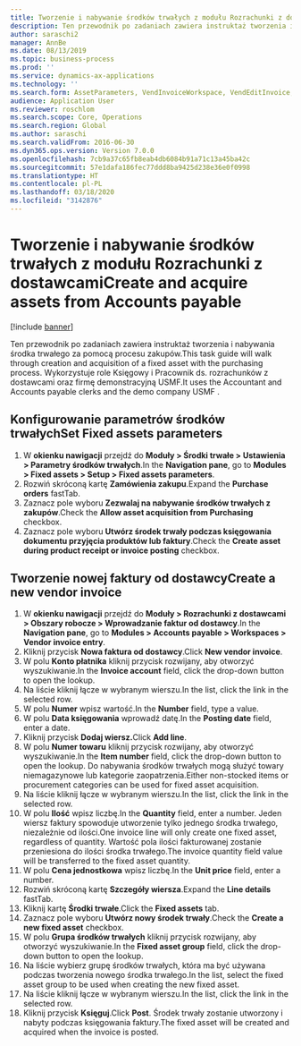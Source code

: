 ```yaml
---
title: Tworzenie i nabywanie środków trwałych z modułu Rozrachunki z dostawcami
description: Ten przewodnik po zadaniach zawiera instruktaż tworzenia i nabywania środka trwałego za pomocą procesu zakupów.
author: saraschi2
manager: AnnBe
ms.date: 08/13/2019
ms.topic: business-process
ms.prod: ''
ms.service: dynamics-ax-applications
ms.technology: ''
ms.search.form: AssetParameters, VendInvoiceWorkspace, VendEditInvoice, VendTableLookup, InventItemIdLookupSimple, AssetTable
audience: Application User
ms.reviewer: roschlom
ms.search.scope: Core, Operations
ms.search.region: Global
ms.author: saraschi
ms.search.validFrom: 2016-06-30
ms.dyn365.ops.version: Version 7.0.0
ms.openlocfilehash: 7cb9a37c65fb8eab4db6084b91a71c13a45ba42c
ms.sourcegitcommit: 57e1dafa186fec77ddd8ba9425d238e36e0f0998
ms.translationtype: HT
ms.contentlocale: pl-PL
ms.lasthandoff: 03/18/2020
ms.locfileid: "3142876"
---
```

# <a name="create-and-acquire-assets-from-accounts-payable"></a><span data-ttu-id="6f8d7-103">Tworzenie i nabywanie środków trwałych z modułu Rozrachunki z dostawcami</span><span class="sxs-lookup"><span data-stu-id="6f8d7-103">Create and acquire assets from Accounts payable</span></span>

[!include [banner](../../includes/banner.md)]

<span data-ttu-id="6f8d7-104">Ten przewodnik po zadaniach zawiera instruktaż tworzenia i nabywania środka trwałego za pomocą procesu zakupów.</span><span class="sxs-lookup"><span data-stu-id="6f8d7-104">This task guide will walk through creation and acquisition of a fixed asset with the purchasing process.</span></span>  <span data-ttu-id="6f8d7-105">Wykorzystuje role Księgowy i Pracownik ds. rozrachunków z dostawcami oraz firmę demonstracyjną USMF.</span><span class="sxs-lookup"><span data-stu-id="6f8d7-105">It uses the Accountant and Accounts payable clerks and the demo company USMF .</span></span>


## <a name="set-fixed-assets-parameters"></a><span data-ttu-id="6f8d7-106">Konfigurowanie parametrów środków trwałych</span><span class="sxs-lookup"><span data-stu-id="6f8d7-106">Set Fixed assets parameters</span></span>
1. <span data-ttu-id="6f8d7-107">W **okienku nawigacji** przejdź do **Moduły > Środki trwałe > Ustawienia > Parametry środków trwałych**.</span><span class="sxs-lookup"><span data-stu-id="6f8d7-107">In the **Navigation pane**, go to **Modules > Fixed assets > Setup > Fixed assets parameters**.</span></span>
2. <span data-ttu-id="6f8d7-108">Rozwiń skróconą kartę **Zamówienia zakupu**.</span><span class="sxs-lookup"><span data-stu-id="6f8d7-108">Expand the **Purchase orders** fastTab.</span></span>
3. <span data-ttu-id="6f8d7-109">Zaznacz pole wyboru **Zezwalaj na nabywanie środków trwałych z zakupów**.</span><span class="sxs-lookup"><span data-stu-id="6f8d7-109">Check the **Allow asset acquisition from Purchasing** checkbox.</span></span>
4. <span data-ttu-id="6f8d7-110">Zaznacz pole wyboru **Utwórz środek trwały podczas księgowania dokumentu przyjęcia produktów lub faktury**.</span><span class="sxs-lookup"><span data-stu-id="6f8d7-110">Check the **Create asset during product receipt or invoice posting** checkbox.</span></span>

## <a name="create-a-new-vendor-invoice"></a><span data-ttu-id="6f8d7-111">Tworzenie nowej faktury od dostawcy</span><span class="sxs-lookup"><span data-stu-id="6f8d7-111">Create a new vendor invoice</span></span>
1. <span data-ttu-id="6f8d7-112">W **okienku nawigacji** przejdź do **Moduły > Rozrachunki z dostawcami > Obszary robocze > Wprowadzanie faktur od dostawcy**.</span><span class="sxs-lookup"><span data-stu-id="6f8d7-112">In the **Navigation pane**, go to **Modules > Accounts payable > Workspaces > Vendor invoice entry**.</span></span>
2. <span data-ttu-id="6f8d7-113">Kliknij przycisk **Nowa faktura od dostawcy**.</span><span class="sxs-lookup"><span data-stu-id="6f8d7-113">Click **New vendor invoice**.</span></span>
3. <span data-ttu-id="6f8d7-114">W polu **Konto płatnika** kliknij przycisk rozwijany, aby otworzyć wyszukiwanie.</span><span class="sxs-lookup"><span data-stu-id="6f8d7-114">In the **Invoice account** field, click the drop-down button to open the lookup.</span></span>
4. <span data-ttu-id="6f8d7-115">Na liście kliknij łącze w wybranym wierszu.</span><span class="sxs-lookup"><span data-stu-id="6f8d7-115">In the list, click the link in the selected row.</span></span>
5. <span data-ttu-id="6f8d7-116">W polu **Numer** wpisz wartość.</span><span class="sxs-lookup"><span data-stu-id="6f8d7-116">In the **Number** field, type a value.</span></span>
6. <span data-ttu-id="6f8d7-117">W polu **Data księgowania** wprowadź datę.</span><span class="sxs-lookup"><span data-stu-id="6f8d7-117">In the **Posting date** field, enter a date.</span></span>
7. <span data-ttu-id="6f8d7-118">Kliknij przycisk **Dodaj wiersz.**</span><span class="sxs-lookup"><span data-stu-id="6f8d7-118">Click **Add line**.</span></span>
8. <span data-ttu-id="6f8d7-119">W polu **Numer towaru** kliknij przycisk rozwijany, aby otworzyć wyszukiwanie.</span><span class="sxs-lookup"><span data-stu-id="6f8d7-119">In the **Item number** field, click the drop-down button to open the lookup.</span></span> <span data-ttu-id="6f8d7-120">Do nabywania środków trwałych mogą służyć towary niemagazynowe lub kategorie zaopatrzenia.</span><span class="sxs-lookup"><span data-stu-id="6f8d7-120">Either non-stocked items or procurement categories can be used for fixed asset acquisition.</span></span>  
9. <span data-ttu-id="6f8d7-121">Na liście kliknij łącze w wybranym wierszu.</span><span class="sxs-lookup"><span data-stu-id="6f8d7-121">In the list, click the link in the selected row.</span></span>
10. <span data-ttu-id="6f8d7-122">W polu **Ilość** wpisz liczbę.</span><span class="sxs-lookup"><span data-stu-id="6f8d7-122">In the **Quantity** field, enter a number.</span></span> <span data-ttu-id="6f8d7-123">Jeden wiersz faktury spowoduje utworzenie tylko jednego środka trwałego, niezależnie od ilości.</span><span class="sxs-lookup"><span data-stu-id="6f8d7-123">One invoice line will only create one fixed asset, regardless of quantity.</span></span> <span data-ttu-id="6f8d7-124">Wartość pola ilości fakturowanej zostanie przeniesiona do ilości środka trwałego.</span><span class="sxs-lookup"><span data-stu-id="6f8d7-124">The invoice quantity field value will be transferred to the fixed asset quantity.</span></span>  
11. <span data-ttu-id="6f8d7-125">W polu **Cena jednostkowa** wpisz liczbę.</span><span class="sxs-lookup"><span data-stu-id="6f8d7-125">In the **Unit price** field, enter a number.</span></span>
12. <span data-ttu-id="6f8d7-126">Rozwiń skróconą kartę **Szczegóły wiersza**.</span><span class="sxs-lookup"><span data-stu-id="6f8d7-126">Expand the **Line details** fastTab.</span></span>
13. <span data-ttu-id="6f8d7-127">Kliknij kartę **Środki trwałe**.</span><span class="sxs-lookup"><span data-stu-id="6f8d7-127">Click the **Fixed assets** tab.</span></span>
14. <span data-ttu-id="6f8d7-128">Zaznacz pole wyboru **Utwórz nowy środek trwały**.</span><span class="sxs-lookup"><span data-stu-id="6f8d7-128">Check the **Create a new fixed asset** checkbox.</span></span>
15. <span data-ttu-id="6f8d7-129">W polu **Grupa środków trwałych** kliknij przycisk rozwijany, aby otworzyć wyszukiwanie.</span><span class="sxs-lookup"><span data-stu-id="6f8d7-129">In the **Fixed asset group** field, click the drop-down button to open the lookup.</span></span>
16. <span data-ttu-id="6f8d7-130">Na liście wybierz grupę środków trwałych, która ma być używana podczas tworzenia nowego środka trwałego.</span><span class="sxs-lookup"><span data-stu-id="6f8d7-130">In the list, select the fixed asset group to be used when creating the new fixed asset.</span></span>
17. <span data-ttu-id="6f8d7-131">Na liście kliknij łącze w wybranym wierszu.</span><span class="sxs-lookup"><span data-stu-id="6f8d7-131">In the list, click the link in the selected row.</span></span>
18. <span data-ttu-id="6f8d7-132">Kliknij przycisk **Księguj**.</span><span class="sxs-lookup"><span data-stu-id="6f8d7-132">Click **Post**.</span></span> <span data-ttu-id="6f8d7-133">Środek trwały zostanie utworzony i nabyty podczas księgowania faktury.</span><span class="sxs-lookup"><span data-stu-id="6f8d7-133">The fixed asset will be created and acquired when the invoice is posted.</span></span>  

